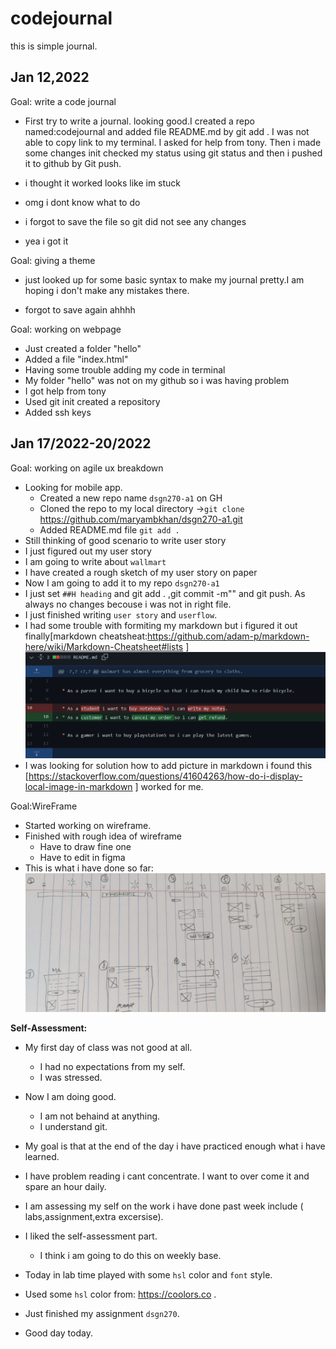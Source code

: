 # codejournal
this is simple journal.

## Jan 12,2022
Goal: write a code journal
* First try to write a journal. looking good.I created a repo named:codejournal and added file README.md by git add . I was not able to copy link to my terminal. I asked for help from tony. Then i made some changes init checked my status  using git status and then i pushed it to github by Git push.

* i thought it worked looks like im stuck
* omg i dont know what to do
* i forgot to save the file so git did not see any changes
* yea i got it

Goal: giving a theme 
* just looked up for some basic syntax to make my journal pretty.I am hoping i don't make any mistakes there.

* forgot to save again ahhhh

Goal: working on webpage

* Just created a folder "hello"
* Added a file "index.html"
* Having some trouble adding my code in terminal
* My folder "hello" was not on my github so i was having problem
* I got help from tony
* Used git init created a repository
* Added ssh keys
## Jan 17/2022-20/2022
Goal: working on agile ux breakdown

* Looking for mobile app.
   * Created a new repo name `dsgn270-a1` on GH
   * Cloned the repo to my local directory ->`git clone` https://github.com/maryambkhan/dsgn270-a1.git
   * Added README.md file `git add .`
* Still thinking of good scenario to write user story
* I just figured out my user story
* I am going to write about `wallmart`
* I have created a rough sketch of my user story on paper
* Now I am going to add it to my repo `dsgn270-a1` 
* I just set `##H heading` and git add . ,git commit -m"" and git push. As always no changes becouse i was not in right file.
*  I just finished writing `user story` and `userflow`.
* I had some trouble with formiting my markdown but i figured it out finally[markdown cheatsheat:https://github.com/adam-p/markdown-here/wiki/Markdown-Cheatsheet#lists ]
![user_story](images/dsgn.png)
* I was looking for solution how to add picture in markdown
i found this [https://stackoverflow.com/questions/41604263/how-do-i-display-local-image-in-markdown ] worked for me.

Goal:WireFrame

* Started working on wireframe.
* Finished with rough idea of wireframe 
    * Have to draw fine one
    * Have to edit in figma 
* This is what i have done so far: ![wire_frame](images/wireframe.png)



**Self-Assessment:**

*  My first day of class was not good at all.
     * I had no expectations from my self.
     * I was stressed.
*  Now I am doing good. 
     * I am not behaind at anything.  
     * I understand git.
*  My goal is that at the end of the day i have practiced enough what i have learned.
*  I have problem reading i cant concentrate. I want to over come it and spare an hour daily.
*  I am assessing my self on the work i have done past week include ( labs,assignment,extra excersise).
*  I liked the self-assessment part.
     * I think i am going to do this on weekly base.

*  Today in lab time played with some `hsl` color and `font` style.
*  Used some `hsl` color from: https://coolors.co .
* Just finished my assignment `dsgn270`.
* Good day today.











